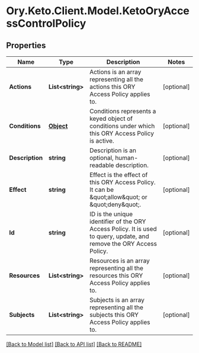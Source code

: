 # Ory.Keto.Client.Model.KetoOryAccessControlPolicy
## Properties

Name | Type | Description | Notes
------------ | ------------- | ------------- | -------------
**Actions** | **List&lt;string&gt;** | Actions is an array representing all the actions this ORY Access Policy applies to. | [optional] 
**Conditions** | [**Object**](.md) | Conditions represents a keyed object of conditions under which this ORY Access Policy is active. | [optional] 
**Description** | **string** | Description is an optional, human-readable description. | [optional] 
**Effect** | **string** | Effect is the effect of this ORY Access Policy. It can be \&quot;allow\&quot; or \&quot;deny\&quot;. | [optional] 
**Id** | **string** | ID is the unique identifier of the ORY Access Policy. It is used to query, update, and remove the ORY Access Policy. | [optional] 
**Resources** | **List&lt;string&gt;** | Resources is an array representing all the resources this ORY Access Policy applies to. | [optional] 
**Subjects** | **List&lt;string&gt;** | Subjects is an array representing all the subjects this ORY Access Policy applies to. | [optional] 

[[Back to Model list]](../README.md#documentation-for-models) [[Back to API list]](../README.md#documentation-for-api-endpoints) [[Back to README]](../README.md)

